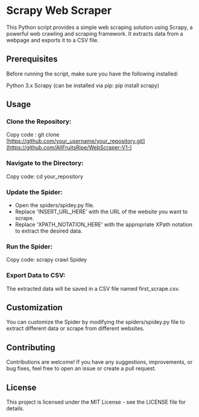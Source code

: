 # Scrapy Web Scraper
This Python script provides a simple web scraping solution using Scrapy, a powerful web crawling and scraping framework. It extracts data from a webpage and exports it to a CSV file.

## Prerequisites
Before running the script, make sure you have the following installed:

Python 3.x
Scrapy (can be installed via pip: pip install scrapy)

## Usage
### Clone the Repository:

Copy code : git clone [https://github.com/your_username/your_repository.git](https://github.com/AllFruitsRipe/WebScraper-V1-)

### Navigate to the Directory:

Copy code: cd your_repository

### Update the Spider:

- Open the spiders/spidey.py file.
- Replace 'INSERT_URL_HERE' with the URL of the website you want to scrape.
- Replace 'XPATH_NOTATION_HERE' with the appropriate XPath notation to extract the desired data.
  
### Run the Spider:

Copy code: scrapy crawl Spidey

### Export Data to CSV:

The extracted data will be saved in a CSV file named first_scrape.csv.

## Customization
You can customize the Spider by modifying the spiders/spidey.py file to extract different data or scrape from different websites.

## Contributing
Contributions are welcome! If you have any suggestions, improvements, or bug fixes, feel free to open an issue or create a pull request.

## License
This project is licensed under the MIT License - see the LICENSE file for details.
